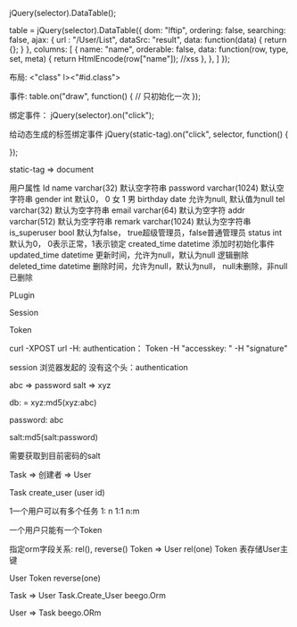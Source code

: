 


jQuery(selector).DataTable();


table = jQuery(selector).DataTable({
    dom: "lftip",
    ordering: false,
    searching: false,
    ajax: {
        url : "/User/List",
        dataSrc: "result",
        data: function(data) {
            return {};
        }
    },
    columns: [
        {
            name: "name",
            orderable: false,
            data: function(row, type, set, meta) {
                return HtmlEncode(row["name"]); //xss
            },
        },
    ]
});

布局:
    <"class" l><"#id.class">

事件:
    table.on("draw", function() {
        // 只初始化一次
    });


绑定事件：
jQuery(selector).on("click");

给动态生成的标签绑定事件
jQuery(static-tag).on("click", selector, function() {

});


static-tag => document


用户属性
Id
name varchar(32) 默认空字符串
password varchar(1024) 默认空字符串
gender int 默认0， 0 女 1 男
birthday date 允许为null, 默认值为null
tel varchar(32) 默认为空字符串
email varchar(64) 默认为空字符
addr varchar(512) 默认为空字符串
remark varchar(1024) 默认为空字符串
is_superuser bool 默认为false， true超级管理员，false普通管理员
status int 默认为0， 0表示正常，1表示锁定
created_time datetime 添加时初始化事件
updated_time datetime 更新时间，允许为null，默认为null
逻辑删除
deleted_time datetime 删除时间，允许为null，默认为null， null未删除，非null已删除


PLugin

Session

Token


curl -XPOST url -H: authentication： Token
-H "accesskey: "
-H "signature"


session 浏览器发起的 没有这个头：authentication


abc => password
salt => xyz

db: = xyz:md5(xyz:abc)



password: abc

salt:md5(salt:password)

需要获取到目前密码的salt


Task  => 创建者 => User

Task create_user (user id)

1一个用户可以有多个任务   1: n
                        1:1
                        n:m


一个用户只能有一个Token

指定orm字段关系:  rel(), reverse()
Token => User rel(one) Token 表存储User主键

User Token reverse(one)

Task => User Task.Create_User beego.Orm

User => Task beego.ORm